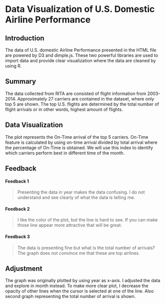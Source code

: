# Data Visualization of U.S. Domestic Airline Performance

## Introduction
The data of U.S. domestic Airline Performance presented in the HTML file are
powered by D3 and dimple.js. These two powerful libraries are used to import data
and provide clear visualization where the data are cleaned by using R.

## Summary
The data collected from RITA are consisted of flight information from 2003-2014.
Approximately 27 carriers are contained in the dataset, where only top 5
are shown. The top U.S. flights are determined by the total number of flight arrivals
or in other words, highest amount of flights.

## Data Visualization
The plot represents the On-Time arrival of the top 5 carriers. On-Time feature is
calculated by using on-time arrival divided by total arrival where the percentage
of On-Time is obtained. We will use this index to identify which carriers perform best
in different time of the month.

## Feedback
#### Feedback 1
> Presenting the data in year makes the data confusing. I do not understand and
> see clearly of what the data is telling me.

#### Feedback 2
> I like the color of the plot, but the line is hard to see. If you can make those
> line appear more attractive that will be great.

#### Feedback 3
> The data is presenting fine but what is the total number of arrivals? The graph
> does not convince me that these are top airlines.

## Adjustment
The graph was originally plotted by using year as x-axis. I adjusted the data and
explore in month instead. To make more clear plot, I decrease the opacity of other
lines when the cursor is selected at one of the line. Also second graph representing
the total number of arrival is shown.
